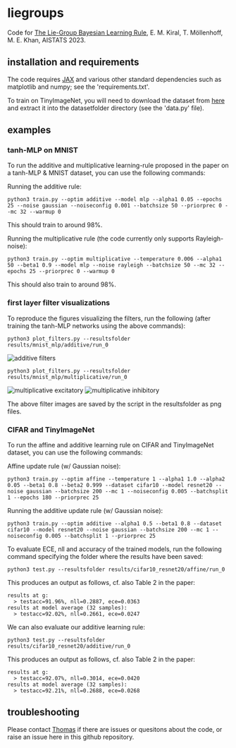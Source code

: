 # liegroups
Code for [The Lie-Group Bayesian Learning Rule](https://arxiv.org/abs/2303.04397),
E. M. Kiral, T. Möllenhoff, M. E. Khan, AISTATS 2023.

## installation and requirements
The code requires [JAX](https://github.com/google/jax) and various other standard dependencies such as matplotlib and numpy; see the 'requirements.txt'. 

To train on TinyImageNet, you will need to download the dataset from [here](.) 
and extract it into the datasetfolder directory (see the 'data.py' file). 

## examples

### tanh-MLP on MNIST
To run the additive and multiplicative learning-rule proposed in the paper on a tanh-MLP & MNIST dataset, you can use the following commands: 

Running the additive rule:
```
python3 train.py --optim additive --model mlp --alpha1 0.05 --epochs 25 --noise gaussian --noiseconfig 0.001 --batchsize 50 --priorprec 0 --mc 32 --warmup 0
``` 

This should train to around 98%.

Running the multiplicative rule (the code currently only supports Rayleigh-noise):
```
python3 train.py --optim multiplicative --temperature 0.006 --alpha1 50 --beta1 0.9 --model mlp --noise rayleigh --batchsize 50 --mc 32 --epochs 25 --priorprec 0 --warmup 0
```

This should also train to around 98%.

### first layer filter visualizations

To reproduce the figures visualizing the filters, run the following (after training the tanh-MLP networks using the above commands):

```
python3 plot_filters.py --resultsfolder results/mnist_mlp/additive/run_0 
```

![additive filters](https://i.imgur.com/PD3utxC.png)

```
python3 plot_filters.py --resultsfolder results/mnist_mlp/multiplicative/run_0 
```

![multiplicative excitatory](https://i.imgur.com/6v3LWn5.png)
![multiplicative inhibitory](https://i.imgur.com/2NDYJq6.png)

The above filter images are saved by the script in the resultsfolder as png files. 

### CIFAR and TinyImageNet
To run the affine and additive learning rule on CIFAR and TinyImageNet dataset, you can use the following commands: 

Affine update rule (w/ Gaussian noise):
```
python3 train.py --optim affine --temperature 1 --alpha1 1.0 --alpha2 0.05 --beta1 0.8 --beta2 0.999 --dataset cifar10 --model resnet20 --noise gaussian --batchsize 200 --mc 1 --noiseconfig 0.005 --batchsplit 1 --epochs 180 --priorprec 25
```

Running the additive update rule (w/ Gaussian noise):
```
python3 train.py --optim additive --alpha1 0.5 --beta1 0.8 --dataset cifar10 --model resnet20 --noise gaussian --batchsize 200 --mc 1 --noiseconfig 0.005 --batchsplit 1 --priorprec 25
```

To evaluate ECE, nll and accuracy of the trained models, run the following command specifying the folder where the results have been saved:

```
python3 test.py --resultsfolder results/cifar10_resnet20/affine/run_0
```

This produces an output as follows, cf. also Table 2 in the paper:
```
results at g:
  > testacc=91.96%, nll=0.2887, ece=0.0363
results at model average (32 samples):
  > testacc=92.02%, nll=0.2661, ece=0.0247
```

We can also evaluate our additive learning rule:
```
python3 test.py --resultsfolder results/cifar10_resnet20/additive/run_0
```

This produces an output as follows, cf. also Table 2 in the paper:
```
results at g:
  > testacc=92.07%, nll=0.3014, ece=0.0420
results at model average (32 samples):
  > testacc=92.21%, nll=0.2688, ece=0.0268
```

## troubleshooting

Please contact [Thomas](thomas.moellenhoff@riken.jp) if there are issues or quesitons about the code, or raise an issue here in this github repository.
